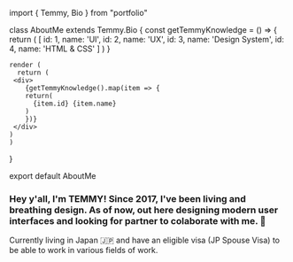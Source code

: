 import { Temmy, Bio } from "portfolio"

class AboutMe extends Temmy.Bio {
  const getTemmyKnowledge = () => {
    return (
		[
		    id: 1, name: 'UI',
		    id: 2, name: 'UX',
		    id: 3, name: 'Design System',
		    id: 4, name: 'HTML & CSS'
		 ]
	   )
     }

    render (
      return (
	 <div>
	    {getTemmyKnowledge().map(item => {
		return(
		  {item.id} {item.name}
		)
	    })}
	 </div>
	)
    )
}

export default AboutMe



### Hey y'all, I'm TEMMY! Since 2017, I've been living and breathing design. As of now, out here designing modern user interfaces and looking for partner to colaborate with me. 👋 
Currently living in Japan 🇯🇵 and have an eligible visa (JP Spouse Visa) to be able to work in various fields of work. 

<!--
**bytemmy/bytemmy** is a ✨ _special_ ✨ repository because its `README.md` (this file) appears on your GitHub profile.

Here are some ideas to get you started:

- 🔭 I’m currently working on ...
- 🌱 I’m currently learning ...
- 👯 I’m looking to collaborate on ...
- 🤔 I’m looking for help with ...
- 💬 Ask me about ...
- 📫 How to reach me: ...
- 😄 Pronouns: ...
- ⚡ Fun fact: ...
-->
